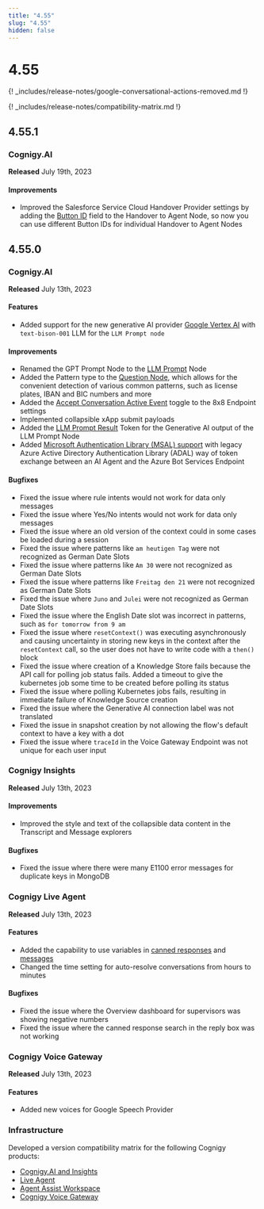 ```yaml
---
title: "4.55"
slug: "4.55"
hidden: false
---
```


# 4.55

{! _includes/release-notes/google-conversational-actions-removed.md !}

{! _includes/release-notes/compatibility-matrix.md !}

## 4.55.1

### Cognigy.AI

**Released** July 19th, 2023

#### Improvements

- Improved the Salesforce Service Cloud Handover Provider settings by adding the [Button ID](../ai/escalate/handover-reference/salesforce.md#configure-handover-settings) field to the Handover to Agent Node, so now you can use different Button IDs for individual Handover to Agent Nodes

## 4.55.0

### Cognigy.AI

**Released** July 13th, 2023

#### Features

- Added support for the new generative AI provider [Google Vertex AI](../ai/empower/llms.md#supported-models) with `text-bison-001` LLM for the `LLM Prompt node`

#### Improvements

- Renamed the GPT Prompt Node to the [LLM Prompt](../ai/build/node-reference/service/llm-prompt.md) Node
- Added the Pattern type to the [Question Node](../ai/build/node-reference/basic/question.md), which allows for the convenient detection of various common patterns, such as license plates, IBAN and BIC numbers and more
- Added the [Accept Conversation Active Event](../ai/deploy/endpoint-reference/8x8.md) toggle to the 8x8 Endpoint settings
- Implemented collapsible xApp submit payloads
- Added the [LLM Prompt Result](../ai/build/node-reference/service/llm-prompt.md) Token for the Generative AI output of the LLM Prompt Node
- Added [Microsoft Authentication Library (MSAL) support](../ai/deploy/endpoint-reference/azure-bot-services.md#access-scope) with legacy Azure Active Directory Authentication Library (ADAL) way of token exchange between an AI Agent and the Azure Bot Services Endpoint

#### Bugfixes

- Fixed the issue where rule intents would not work for data only messages
- Fixed the issue where Yes/No intents would not work for data only messages
- Fixed the issue where an old version of the context could in some cases be loaded during a session
- Fixed the issue where patterns like `am heutigen Tag` were not recognized as German Date Slots
- Fixed the issue where patterns like `Am 30` were not recognized as German Date Slots
- Fixed the issue where patterns like `Freitag den 21` were not recognized as German Date Slots
- Fixed the issue where `Juno` and `Julei` were not recognized as German Date Slots
- Fixed the issue where the English Date slot was incorrect in patterns, such as `for tomorrow from 9 am`
- Fixed the issue where `resetContext()` was executing asynchronously and causing uncertainty in storing new keys in the context after the `resetContext` call, so the user does not have to write code with a `then()` block
- Fixed the issue where creation of a Knowledge Store fails because the API call for polling job status fails. Added a timeout to give the kubernetes job some time to be created before polling its status
- Fixed the issue where polling Kubernetes jobs fails, resulting in immediate failure of Knowledge Source creation
- Fixed the issue where the Generative AI connection label was not translated
- Fixed the issue in snapshot creation by not allowing the flow's default context to have a key with a dot
- Fixed the issue where `traceId` in the Voice Gateway Endpoint was not unique for each user input

### Cognigy Insights

**Released** July 13th, 2023

#### Improvements

- Improved the style and text of the collapsible data content in the Transcript and Message explorers

#### Bugfixes

- Fixed the issue where there were many E1100 error messages for duplicate keys in MongoDB

### Cognigy Live Agent

**Released** July 13th, 2023

#### Features

- Added the capability to use variables in [canned responses](../live-agent/settings/canned-responses.md) and [messages](../live-agent/conversation/send-reply.md#send-a-response-with-variables)
- Changed the time setting for auto-resolve conversations from hours to minutes

#### Bugfixes

- Fixed the issue where the Overview dashboard for supervisors was showing negative numbers
- Fixed the issue where the canned response search in the reply box was not working

### Cognigy Voice Gateway

**Released** July 13th, 2023

#### Features

- Added new voices for Google Speech Provider

### Infrastructure

Developed a version compatibility matrix for the following Cognigy products:

- [Cognigy.AI and Insights](../ai/installation/version-compatibility-matrix.md)
- [Live Agent](../live-agent/installation/deployment/version-compatibility-matrix.md)
- [Agent Assist Workspace](../ai-copilot/installation/version-compatibility-matrix.md)
- [Cognigy Voice Gateway](../voice-gateway/installation/version-compatibility-matrix.md)
